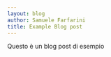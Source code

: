 ```yaml
---
layout: blog
author: Samuele Farfarini
title: Example Blog post
---
```

Questo è un blog post di esempio